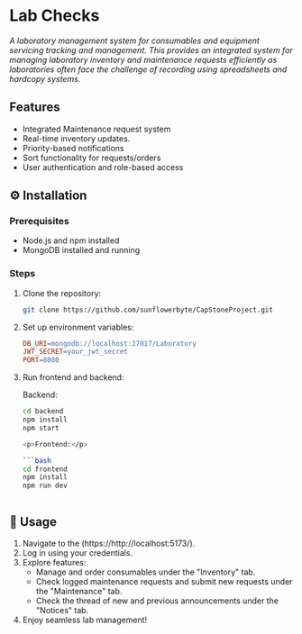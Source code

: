 <h1>Lab Checks</h1> 
<p><i>A laboratory management system for consumables and equipment servicing tracking and management. This provides an integrated system for managing laboratory inventory and maintenance requests efficiently as  laboratories often face the challenge of recording using spreadsheets and hardcopy systems.</i>  </p>

<h2>Features</h2>
		<ul>
	<li>
			Integrated Maintenance request system
		</li>
			<li>
			Real-time	inventory updates.
		<li>
			Priority-based notifications
		</li>
			<li> Sort functionality for requests/orders</li>
			<li> User authentication and role-based access
			</li>
 </ul>

<h2>⚙️ Installation</h2>

### Prerequisites
- Node.js and npm installed
- MongoDB installed and running

### Steps
1. Clone the repository:
   ```bash
   git clone https://github.com/sunflowerbyte/CapStoneProject.git

2. Set up environment variables:
   ```makefile
   DB_URI=mongodb://localhost:27017/Laboratory
   JWT_SECRET=your_jwt_secret
   PORT=8080

3. Run frontend and backend:
   <p>Backend:</p>
   
   ```bash
   cd backend
   npm install
   npm start

   <p>Frontend:</p>
   
   ```bash
   cd frontend
   npm install
   npm run dev



## 📖 Usage

1. Navigate to the (https://http://localhost:5173/).
2. Log in using your credentials.
3. Explore features:
   - Manage and order consumables under the "Inventory" tab.
   - Check logged maintenance requests and submit new requests under the "Maintenance" tab.
   - Check the thread of new and previous announcements under the "Notices" tab. 
4. Enjoy seamless lab management!





		
		


